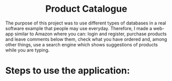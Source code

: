 <h1 align="center"> Product Catalogue </h1>

The purpose of this project was to use different types of databases in a real software example that people may use everyday.
Therefore, I made a web-app similar to Amazon where you can: login and register, purchase products and leave comments below them, check what you have ordered and, among other things, use a search engine which shows suggestions of products while you are typing.

# Steps to use the application:
